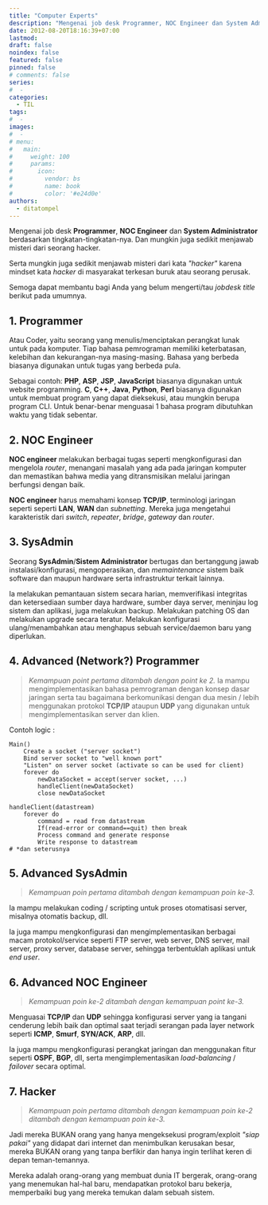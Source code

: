 ```yaml
---
title: "Computer Experts"
description: "Mengenai job desk Programmer, NOC Engineer dan System Administrator berdasarkan tingkatan-tingkatan-nya serta sedikit menjawab misteri dari seorang hacker."
date: 2012-08-20T18:16:39+07:00
lastmod:
draft: false
noindex: false
featured: false
pinned: false
# comments: false
series:
#  - 
categories:
  - TIL
tags:
#  - 
images:
#  - 
# menu:
#   main:
#     weight: 100
#     params:
#       icon:
#         vendor: bs
#         name: book
#         color: '#e24d0e'
authors:
  - ditatompel
---
```


Mengenai job desk **Programmer**, **NOC Engineer** dan **System Administrator** berdasarkan tingkatan-tingkatan-nya. Dan mungkin juga sedikit menjawab misteri dari seorang hacker.

<!--more-->

Serta mungkin juga sedikit menjawab misteri dari kata *"hacker"* karena mindset kata *hacker* di masyarakat terkesan buruk atau seorang perusak.

Semoga dapat membantu bagi Anda yang belum mengerti/tau *jobdesk title* berikut pada umumnya.

## 1. Programmer
Atau Coder, yaitu seorang yang menulis/menciptakan perangkat lunak untuk pada komputer. Tiap bahasa pemrograman memiliki keterbatasan, kelebihan dan kekurangan-nya masing-masing. Bahasa yang berbeda biasanya digunakan untuk tugas yang berbeda pula.

Sebagai contoh: **PHP**, **ASP**, **JSP**, **JavaScript** biasanya digunakan untuk website programming. **C**, **C++**, **Java**, **Python**, **Perl** biasanya digunakan untuk membuat program yang dapat dieksekusi, atau mungkin berupa program CLI. Untuk benar-benar menguasai 1 bahasa program dibutuhkan waktu yang tidak sebentar.

## 2. NOC Engineer
**NOC engineer** melakukan berbagai tugas seperti mengkonfigurasi dan mengelola *router*, menangani masalah yang ada pada jaringan komputer dan memastikan bahwa media yang ditransmisikan melalui jaringan berfungsi dengan baik.

**NOC engineer** harus memahami konsep **TCP/IP**, terminologi jaringan seperti seperti **LAN**, **WAN** dan *subnetting*. Mereka juga mengetahui karakteristik dari *switch*, *repeater*, *bridge*, *gateway* dan *router*.

## 3. SysAdmin
Seorang **SysAdmin**/**Sistem Administrator** bertugas dan bertanggung jawab instalasi/konfigurasi, mengoperasikan, dan *memaintenance* sistem baik software dan maupun hardware serta infrastruktur terkait lainnya.

Ia melakukan pemantauan sistem secara harian, memverifikasi integritas dan ketersediaan sumber daya hardware, sumber daya server, meninjau log sistem dan aplikasi, juga melakukan backup. Melakukan patching OS dan melakukan upgrade secara teratur. Melakukan konfigurasi ulang/menambahkan atau menghapus sebuah service/daemon baru yang diperlukan.

## 4. Advanced (Network?) Programmer
> _Kemampuan point pertama ditambah dengan point ke 2._
Ia mampu mengimplementasikan bahasa pemrograman dengan konsep dasar jaringan serta tau bagaimana berkomunikasi dengan dua mesin / lebih menggunakan protokol **TCP/IP** ataupun **UDP** yang digunakan untuk mengimplementasikan server dan klien.

Contoh logic :
```plain
Main()
    Create a socket ("server socket")
    Bind server socket to "well known port"
    "Listen" on server socket (activate so can be used for client)
    forever do
        newDataSocket = accept(server socket, ...)
        handleClient(newDataSocket)
        close newDataSocket

handleClient(datastream)
    forever do
        command = read from datastream
        If(read-error or command==quit) then break
        Process command and generate response
        Write response to datastream
# *dan seterusnya
```

## 5. Advanced SysAdmin
> _Kemampuan poin pertama ditambah dengan kemampuan poin ke-3._

Ia mampu melakukan coding / scripting untuk proses otomatisasi server, misalnya otomatis backup, dll.

Ia juga mampu mengkonfigurasi dan mengimplementasikan berbagai macam protokol/service seperti FTP server, web server, DNS server, mail server, proxy server, database server, sehingga terbentuklah aplikasi untuk *end user*.

## 6. Advanced NOC Engineer
> _Kemampuan poin ke-2 ditambah dengan kemampuan point ke-3._

Menguasai **TCP/IP** dan **UDP** sehingga konfigurasi server yang ia tangani cenderung lebih baik dan optimal saat terjadi serangan pada layer network seperti **ICMP**, **Smurf**, **SYN/ACK**, **ARP**, dll.

Ia juga mampu mengkonfigurasi perangkat jaringan dan menggunakan fitur seperti **OSPF**, **BGP**, dll, serta mengimplementasikan *load-balancing* / *failover* secara optimal.

## 7. Hacker
> _Kemampuan poin pertama ditambah dengan kemampuan poin ke-2 ditambah dengan kemampuan poin ke-3._

Jadi mereka BUKAN orang yang hanya mengeksekusi program/exploit *"siap pakai"* yang didapat dari internet dan menimbulkan kerusakan besar, mereka BUKAN orang yang tanpa berfikir dan hanya ingin terlihat keren di depan teman-temannya.

Mereka adalah orang-orang yang membuat dunia IT bergerak, orang-orang yang menemukan hal-hal baru, mendapatkan protokol baru bekerja, memperbaiki bug yang mereka temukan dalam sebuah sistem.